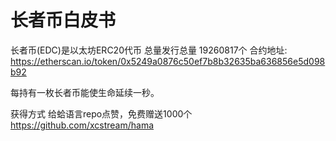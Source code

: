 # 长者币白皮书
长者币(EDC)是以太坊ERC20代币
总量发行总量 19260817个 
合约地址: https://etherscan.io/token/0x5249a0876c50ef7b8b32635ba636856e5d098b92

每持有一枚长者币能使生命延续一秒。

获得方式
给蛤语言repo点赞，免费赠送1000个
https://github.com/xcstream/hama

